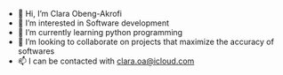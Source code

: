 - 👋 Hi, I’m Clara Obeng-Akrofi
- 👀 I’m interested in Software development 
- 🌱 I’m currently learning python programming 
- 💞️ I’m looking to collaborate on projects that maximize the accuracy of softwares
- 📫 I can be contacted with clara.oa@icloud.com

<!---
Clara-co/Clara-co is a ✨ special ✨ repository because its `README.md` (this file) appears on your GitHub profile.
You can click the Preview link to take a look at your changes.
--->
